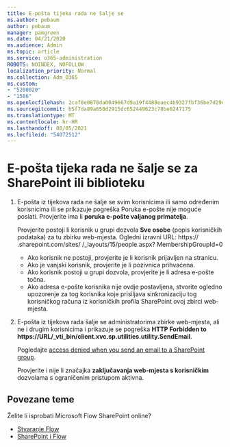 ```yaml
---
title: E-pošta tijeka rada ne šalje se
ms.author: pebaum
author: pebaum
manager: pamgreen
ms.date: 04/21/2020
ms.audience: Admin
ms.topic: article
ms.service: o365-administration
ROBOTS: NOINDEX, NOFOLLOW
localization_priority: Normal
ms.collection: Adm_O365
ms.custom:
- "5200020"
- "1586"
ms.openlocfilehash: 2caf8e0878da0049667d9a19f4488eaec4b9327fbf36be7d29dbf4b7a9c89158
ms.sourcegitcommit: b5f7da89a650d2915dc652449623c78be6247175
ms.translationtype: MT
ms.contentlocale: hr-HR
ms.lasthandoff: 08/05/2021
ms.locfileid: "54072512"
---
```

# <a name="workflow-email-is-not-being-sent-for-a-sharepoint-list-or-library"></a>E-pošta tijeka rada ne šalje se za SharePoint ili biblioteku

1. E-pošta iz tijekova rada ne šalje se svim korisnicima ili samo određenim korisnicima ili se prikazuje pogreška Poruka e-pošte nije moguće poslati. Provjerite ima li **poruka e-pošte valjanog primatelja**.

    Provjerite postoji li korisnik u grupi dozvola **Sve osobe** (popis korisničkih podataka) za tu zbirku web-mjesta.  Ogledni izravni URL: https:// <tenant> .sharepoint.com/sites/ <sitename> /_layouts/15/people.aspx? MembershipGroupId=0

    - Ako korisnik ne postoji, provjerite je li korisnik prijavljen na stranicu. 
    - Ako je vanjski korisnik, provjerite je li pozivnica prihvaćena.
    - Ako korisnik postoji u grupi dozvola, provjerite je li adresa e-pošte točna.
    - Ako adresa e-pošte korisnika nije ovdje postavljena, stvorite ogledno upozorenje za tog korisnika koje prisiljava sinkronizaciju tog korisničkog računa iz korisničkih profila SharePoint ovoj zbirci web-mjesta.
 
2. E-pošta iz tijekova rada šalje se administratorima zbirke web-mjesta, ali ne i drugim korisnicima i prikazuje se pogreška **HTTP Forbidden to <span>https:</span>//URL/_vti_bin/client.xvc.sp.utilities.utility.SendEmail**.
 

    Pogledajte [access denied when you send an email to a SharePoint group](https://docs.microsoft.com/sharepoint/support/sharing-and-permissions/access-denied-when-send-an-email-to-groups).

    Provjerite i nije li značajka **zaključavanja web-mjesta s korisničkim** dozvolama s ograničenim pristupom aktivna.


## <a name="related-topics"></a>Povezane teme
Želite li isprobati Microsoft Flow SharePoint online?
- [Stvaranje Flow](https://support.office.com/article/Create-a-flow-for-a-list-or-library-in-SharePoint-Online-or-OneDrive-for-Business-a9c3e03b-0654-46af-a254-20252e580d01) 
- [SharePoint i Flow](https://flow.microsoft.com/blog/sharepoint-and-flow/) 


